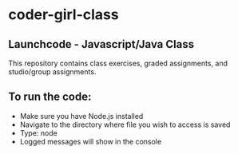 # coder-girl-class

## Launchcode - Javascript/Java Class
This repository  contains class exercises, graded assignments, and studio/group assignments.

## To run the code:
* Make sure you have Node.js installed
* Navigate to the directory where file you wish to access is saved
* Type: node <file name>
* Logged messages will show in the console
